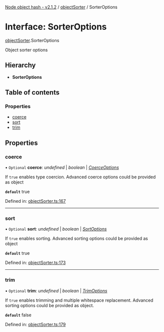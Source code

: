 [Node object hash - v2.1.2](../README.md) / [objectSorter](../modules/objectsorter.md) / SorterOptions

# Interface: SorterOptions

[objectSorter](../modules/objectsorter.md).SorterOptions

Object sorter options

## Hierarchy

- **SorterOptions**

## Table of contents

### Properties

- [coerce](objectsorter.sorteroptions.md#coerce)
- [sort](objectsorter.sorteroptions.md#sort)
- [trim](objectsorter.sorteroptions.md#trim)

## Properties

### coerce

• `Optional` **coerce**: _undefined_ | _boolean_ | [_CoerceOptions_](objectsorter.export_.coerceoptions.md)

If `true` enables type coercion.
Advanced coerce options could be provided as object

**`default`** true

Defined in: [objectSorter.ts:167](https://github.com/SkeLLLa/node-object-hash/blob/ca2f87c/src/objectSorter.ts#L167)

---

### sort

• `Optional` **sort**: _undefined_ | _boolean_ | [_SortOptions_](objectsorter.export_.sortoptions.md)

If `true` enables sorting.
Advanced sorting options could be provided as object

**`default`** true

Defined in: [objectSorter.ts:173](https://github.com/SkeLLLa/node-object-hash/blob/ca2f87c/src/objectSorter.ts#L173)

---

### trim

• `Optional` **trim**: _undefined_ | _boolean_ | [_TrimOptions_](objectsorter.export_.trimoptions.md)

If `true` enables trimming and multiple whitespace replacement.
Advanced sorting options could be provided as object.

**`default`** false

Defined in: [objectSorter.ts:179](https://github.com/SkeLLLa/node-object-hash/blob/ca2f87c/src/objectSorter.ts#L179)
